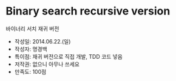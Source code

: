 Binary search recursive version
========

바이너리 서치 재귀 버전

  - 작성일: 2014.06.22.(일)
  - 작성자: 명경백
  - 특이점: 재귀 버전으로 직접 개발, TDD 코드 넣음
  - 저작권: 없으니 아무나 쓰세요
  - 만족도: 100점
